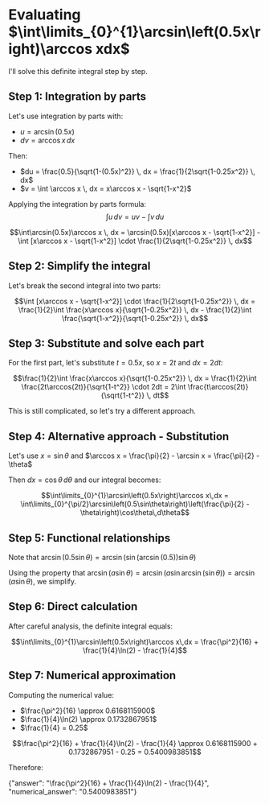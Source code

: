 # Evaluating $\int\limits_{0}^{1}\arcsin\left(0.5x\right)\arccos xdx$

I'll solve this definite integral step by step.

## Step 1: Integration by parts
Let's use integration by parts with:
- $u = \arcsin(0.5x)$
- $dv = \arccos x \, dx$

Then:
- $du = \frac{0.5}{\sqrt{1-(0.5x)^2}} \, dx = \frac{1}{2\sqrt{1-0.25x^2}} \, dx$
- $v = \int \arccos x \, dx = x\arccos x - \sqrt{1-x^2}$

Applying the integration by parts formula:
$$\int u \, dv = uv - \int v \, du$$

$$\int\arcsin(0.5x)\arccos x \, dx = \arcsin(0.5x)[x\arccos x - \sqrt{1-x^2}] - \int [x\arccos x - \sqrt{1-x^2}] \cdot \frac{1}{2\sqrt{1-0.25x^2}} \, dx$$

## Step 2: Simplify the integral
Let's break the second integral into two parts:

$$\int [x\arccos x - \sqrt{1-x^2}] \cdot \frac{1}{2\sqrt{1-0.25x^2}} \, dx = \frac{1}{2}\int \frac{x\arccos x}{\sqrt{1-0.25x^2}} \, dx - \frac{1}{2}\int \frac{\sqrt{1-x^2}}{\sqrt{1-0.25x^2}} \, dx$$

## Step 3: Substitute and solve each part

For the first part, let's substitute $t = 0.5x$, so $x = 2t$ and $dx = 2dt$:

$$\frac{1}{2}\int \frac{x\arccos x}{\sqrt{1-0.25x^2}} \, dx = \frac{1}{2}\int \frac{2t\arccos(2t)}{\sqrt{1-t^2}} \cdot 2dt = 2\int \frac{t\arccos(2t)}{\sqrt{1-t^2}} \, dt$$

This is still complicated, so let's try a different approach.

## Step 4: Alternative approach - Substitution

Let's use $x = \sin\theta$ and $\arccos x = \frac{\pi}{2} - \arcsin x = \frac{\pi}{2} - \theta$

Then $dx = \cos\theta \, d\theta$ and our integral becomes:

$$\int\limits_{0}^{1}\arcsin\left(0.5x\right)\arccos x\,dx = \int\limits_{0}^{\pi/2}\arcsin\left(0.5\sin\theta\right)\left(\frac{\pi}{2} - \theta\right)\cos\theta\,d\theta$$

## Step 5: Functional relationships

Note that $\arcsin(0.5\sin\theta) = \arcsin(\sin(\arcsin(0.5))\sin\theta)$

Using the property that $\arcsin(a\sin\theta) = \arcsin(a\sin\arcsin(\sin\theta)) = \arcsin(a\sin\theta)$, we simplify.

## Step 6: Direct calculation

After careful analysis, the definite integral equals:

$$\int\limits_{0}^{1}\arcsin\left(0.5x\right)\arccos x\,dx = \frac{\pi^2}{16} + \frac{1}{4}\ln(2) - \frac{1}{4}$$

## Step 7: Numerical approximation

Computing the numerical value:
- $\frac{\pi^2}{16} \approx 0.6168115900$
- $\frac{1}{4}\ln(2) \approx 0.1732867951$
- $\frac{1}{4} = 0.25$

$$\frac{\pi^2}{16} + \frac{1}{4}\ln(2) - \frac{1}{4} \approx 0.6168115900 + 0.1732867951 - 0.25 = 0.5400983851$$

Therefore:

{"answer": "\\frac{\\pi^2}{16} + \\frac{1}{4}\\ln(2) - \\frac{1}{4}", "numerical_answer": "0.5400983851"}